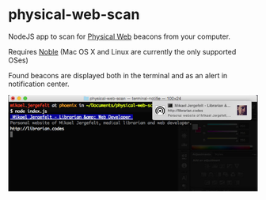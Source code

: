 physical-web-scan
=================

NodeJS app to scan for [Physical Web](http://github.com/google/physical-web) beacons from your computer.

Requires [Noble](https://github.com/sandeepmistry/noble) (Mac OS X and Linux are currently the only supported OSes)

Found beacons are displayed both in the terminal and as an alert in notification center.

![Scan notifications](https://raw.githubusercontent.com/dermike/physical-web-scan/master/screenshots/notifications.jpg)
